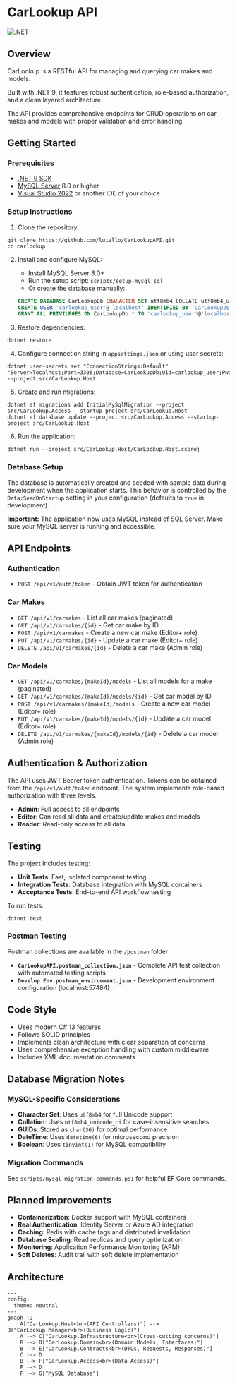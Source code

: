 # CarLookup API

[![.NET](https://github.com/luiello/CarLookupAPI/actions/workflows/dotnet.yml/badge.svg)](https://github.com/luiello/CarLookupAPI/actions/workflows/dotnet.yml)

## Overview
CarLookup is a RESTful API for managing and querying car makes and models.

Built with .NET 9, it features robust authentication, role-based authorization, and a clean layered architecture.

The API provides comprehensive endpoints for CRUD operations on car makes and models with proper validation and error handling.

## Getting Started

### Prerequisites
- [.NET 9 SDK](https://dotnet.microsoft.com/download)
- [MySQL Server](https://dev.mysql.com/downloads/mysql/) 8.0 or higher
- [Visual Studio 2022](https://visualstudio.microsoft.com/) or another IDE of your choice

### Setup Instructions
1. Clone the repository:
```
git clone https://github.com/luiello/CarLookupAPI.git
cd carlookup
```

2. Install and configure MySQL:
   - Install MySQL Server 8.0+
   - Run the setup script: `scripts/setup-mysql.sql`
   - Or create the database manually:
   ```sql
   CREATE DATABASE CarLookupDb CHARACTER SET utf8mb4 COLLATE utf8mb4_unicode_ci;
   CREATE USER 'carlookup_user'@'localhost' IDENTIFIED BY 'CarLookup2024!';
   GRANT ALL PRIVILEGES ON CarLookupDb.* TO 'carlookup_user'@'localhost';
   ```

3. Restore dependencies:
```
dotnet restore
```

4. Configure connection string in `appsettings.json` or using user secrets:
```
dotnet user-secrets set "ConnectionStrings:Default" "Server=localhost;Port=3306;Database=CarLookupDb;Uid=carlookup_user;Pwd=CarLookup2024!;CharSet=utf8mb4;SslMode=None;" --project src/CarLookup.Host
```

5. Create and run migrations:
```
dotnet ef migrations add InitialMySqlMigration --project src/CarLookup.Access --startup-project src/CarLookup.Host
dotnet ef database update --project src/CarLookup.Access --startup-project src/CarLookup.Host
```

6. Run the application:
```
dotnet run --project src/CarLookup.Host/CarLookup.Host.csproj
```

### Database Setup
The database is automatically created and seeded with sample data during development when the application starts. This behavior is controlled by the `Data:SeedOnStartup` setting in your configuration (defaults to `true` in development).

**Important:** The application now uses MySQL instead of SQL Server. Make sure your MySQL server is running and accessible.

## API Endpoints

### Authentication
- `POST /api/v1/auth/token` - Obtain JWT token for authentication

### Car Makes
- `GET /api/v1/carmakes` - List all car makes (paginated)
- `GET /api/v1/carmakes/{id}` - Get car make by ID
- `POST /api/v1/carmakes` - Create a new car make (Editor+ role)
- `PUT /api/v1/carmakes/{id}` - Update a car make (Editor+ role)
- `DELETE /api/v1/carmakes/{id}` - Delete a car make (Admin role)

### Car Models
- `GET /api/v1/carmakes/{makeId}/models` - List all models for a make (paginated)
- `GET /api/v1/carmakes/{makeId}/models/{id}` - Get car model by ID
- `POST /api/v1/carmakes/{makeId}/models` - Create a new car model (Editor+ role)
- `PUT /api/v1/carmakes/{makeId}/models/{id}` - Update a car model (Editor+ role)
- `DELETE /api/v1/carmakes/{makeId}/models/{id}` - Delete a car model (Admin role)

## Authentication & Authorization

The API uses JWT Bearer token authentication. Tokens can be obtained from the `/api/v1/auth/token` endpoint. The system implements role-based authorization with three levels:

- **Admin**: Full access to all endpoints
- **Editor**: Can read all data and create/update makes and models
- **Reader**: Read-only access to all data

## Testing
The project includes testing:
- **Unit Tests**: Fast, isolated component testing
- **Integration Tests**: Database integration with MySQL containers
- **Acceptance Tests**: End-to-end API workflow testing

To run tests:
```
dotnet test
```
### Postman Testing
Postman collections are available in the `/postman` folder:

- **`CarLookupAPI.postman_collection.json`** - Complete API test collection with automated testing scripts
- **`Develop Env.postman_environment.json`** - Development environment configuration (localhost:57484)
  
## Code Style
- Uses modern C# 13 features
- Follows SOLID principles
- Implements clean architecture with clear separation of concerns
- Uses comprehensive exception handling with custom middleware
- Includes XML documentation comments

## Database Migration Notes

### MySQL-Specific Considerations
- **Character Set**: Uses `utf8mb4` for full Unicode support
- **Collation**: Uses `utf8mb4_unicode_ci` for case-insensitive searches
- **GUIDs**: Stored as `char(36)` for optimal performance
- **DateTime**: Uses `datetime(6)` for microsecond precision
- **Boolean**: Uses `tinyint(1)` for MySQL compatibility

### Migration Commands
See `scripts/mysql-migration-commands.ps1` for helpful EF Core commands.

## Planned Improvements
- **Containerization**: Docker support with MySQL containers
- **Real Authentication**: Identity Server or Azure AD integration
- **Caching**: Redis with cache tags and distributed invalidation
- **Database Scaling**: Read replicas and query optimization
- **Monitoring**: Application Performance Monitoring (APM)
- **Soft Deletes**: Audit trail with soft delete implementation

## Architecture

```mermaid
---
config:
  theme: neutral
---
graph TD
    A["CarLookup.Host<br>(API Controllers)"] --> B["CarLookup.Manager<br>(Business Logic)"]
    A --> C["CarLookup.Infrastructure<br>(Cross-cutting concerns)"]
    B --> D["CarLookup.Domain<br>(Domain Models, Interfaces)"]
    B --> E["CarLookup.Contracts<br>(DTOs, Requests, Responses)"]
    C --> D
    B --> F["CarLookup.Access<br>(Data Access)"]
    F --> D
    F --> G["MySQL Database"]
